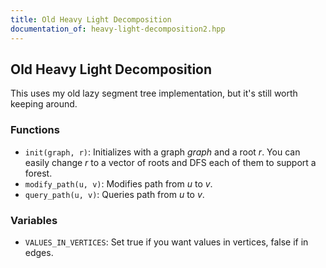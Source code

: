 ```yaml
---
title: Old Heavy Light Decomposition
documentation_of: heavy-light-decomposition2.hpp
---
```


## Old Heavy Light Decomposition

This uses my old lazy segment tree implementation, but it's still worth keeping around. 

### Functions
- `init(graph, r)`: Initializes with a graph $graph$ and a root $r$. You can easily change $r$ to a vector of roots and DFS each of them to support a forest. 
- `modify_path(u, v)`: Modifies path from $u$ to $v$. 
- `query_path(u, v)`: Queries path from $u$ to $v$. 

### Variables
- `VALUES_IN_VERTICES`: Set true if you want values in vertices, false if in edges. 


